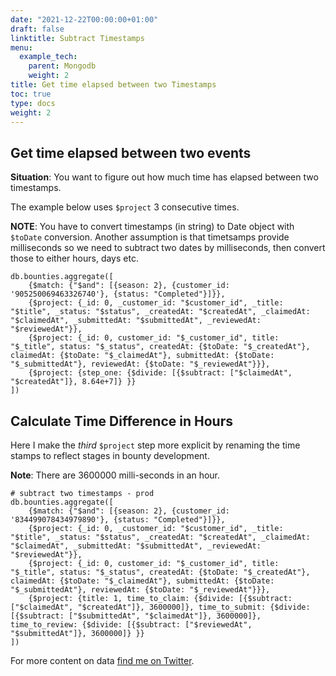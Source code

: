 ```yaml
---
date: "2021-12-22T00:00:00+01:00"
draft: false
linktitle: Subtract Timestamps
menu:
  example_tech:
    parent: Mongodb
    weight: 2
title: Get time elapsed between two Timestamps
toc: true
type: docs
weight: 2
---
```


## Get time elapsed between two events 

**Situation**: You want to figure out how much time has elapsed between two timestamps.

The example below uses `$project` 3 consecutive times. 

**NOTE**: You have to convert timestamps (in string) to Date object with `$toDate` conversion. Another assumption is that timetsamps provide milliseconds so we need to subtract two dates by milliseconds, then convert those to either hours, days etc. 

```{python}
db.bounties.aggregate([
    {$match: {"$and": [{season: 2}, {customer_id: '905250069463326740'}, {status: "Completed"}]}},
    {$project: {_id: 0, _customer_id: "$customer_id", _title: "$title", _status: "$status", _createdAt: "$createdAt", _claimedAt: "$claimedAt", _submittedAt: "$submittedAt", _reviewedAt: "$reviewedAt"}},
    {$project: {_id: 0, customer_id: "$_customer_id", title: "$_title", status: "$_status", createdAt: {$toDate: "$_createdAt"}, claimedAt: {$toDate: "$_claimedAt"}, submittedAt: {$toDate: "$_submittedAt"}, reviewedAt: {$toDate: "$_reviewedAt"}}},
    {$project: {step_one: {$divide: [{$subtract: ["$claimedAt", "$createdAt"]}, 8.64e+7]} }}
]) 
```
## Calculate Time Difference in Hours

Here I make the *third* `$project` step more explicit by renaming the time stamps to reflect stages in bounty development. 

**Note**: There are 3600000 milli-seconds in an hour.

```{python}
# subtract two timestamps - prod
db.bounties.aggregate([
    {$match: {"$and": [{season: 2}, {customer_id: '834499078434979890'}, {status: "Completed"}]}},
    {$project: {_id: 0, _customer_id: "$customer_id", _title: "$title", _status: "$status", _createdAt: "$createdAt", _claimedAt: "$claimedAt", _submittedAt: "$submittedAt", _reviewedAt: "$reviewedAt"}},
    {$project: {_id: 0, customer_id: "$_customer_id", title: "$_title", status: "$_status", createdAt: {$toDate: "$_createdAt"}, claimedAt: {$toDate: "$_claimedAt"}, submittedAt: {$toDate: "$_submittedAt"}, reviewedAt: {$toDate: "$_reviewedAt"}}},
    {$project: {title: 1, time_to_claim: {$divide: [{$subtract: ["$claimedAt", "$createdAt"]}, 3600000]}, time_to_submit: {$divide: [{$subtract: ["$submittedAt", "$claimedAt"]}, 3600000]}, time_to_review: {$divide: [{$subtract: ["$reviewedAt", "$submittedAt"]}, 3600000]} }}
]) 
```



For more content on data [find me on Twitter](https://twitter.com/paulapivat).